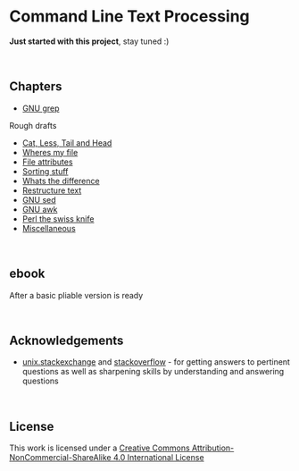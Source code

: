 # <a name="command-line-text-processing"></a>Command Line Text Processing

**Just started with this project**, stay tuned :)

<br>

## <a name="chapters"></a>Chapters

* [GNU grep](./gnu_grep.md)

Rough drafts

* [Cat, Less, Tail and Head](./tail_less_cat_head.md)
* [Wheres my file](./wheres_my_file.md)
* [File attributes](./file_attributes.md)
* [Sorting stuff](./sorting_stuff.md)
* [Whats the difference](./whats_the_difference.md)
* [Restructure text](./restructure_text.md)
* [GNU sed](./gnu_sed.md)
* [GNU awk](./gnu_awk.md)
* [Perl the swiss knife](./perl_the_swiss_knife.md)
* [Miscellaneous](./miscellaneous.md) 
<br>

## <a name="ebook"></a>ebook

After a basic pliable version is ready

<br>

## <a name="acknowledgements"></a>Acknowledgements

* [unix.stackexchange](https://unix.stackexchange.com/) and [stackoverflow](https://stackoverflow.com/) - for getting answers to pertinent questions as well as sharpening skills by understanding and answering questions

<br>

## <a name="license"></a>License

This work is licensed under a [Creative Commons Attribution-NonCommercial-ShareAlike 4.0 International License](https://creativecommons.org/licenses/by-nc-sa/4.0/)
